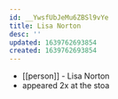 ```yaml
---
id: __YwsfUbJeMu6ZBSl9vYe
title: Lisa Norton
desc: ''
updated: 1639762693854
created: 1639762693854
---
```



- [[person]] - Lisa Norton
- appeared 2x at the stoa
